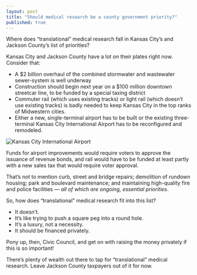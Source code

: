 ```yaml
---
layout: post
title: "Should medical research be a county government priority?"
published: true
---
```



Where does “translational” medical research fall in Kansas City’s and Jackson County’s list of priorities?

Kansas City and Jackson County have a lot on their plates right now. Consider that: 
<ul>
	<li>A $2 billion overhaul of the combined stormwater and wastewater sewer-system is well underway</li>
	<li>Construction should begin next year on a $100 million downtown streetcar line, to be funded by a special taxing district</li>
	<li>Commuter rail (which uses existing tracks) or light rail (which doesn’t use existing tracks) is badly needed to keep Kansas City in the top ranks of Midwestern cities.</li>
	<li>Either a new, single-terminal airport has to be built or the existing three-terminal Kansas City International Airport has to be reconfigured and remodeled.</li>
</ul>

<img src=" }}/img/kci.jpg" class="img-responsive" alt="Kansas City International Airport">

Funds for airport improvements would require voters to approve the issuance of revenue bonds, and rail would have to be funded at least partly with a new sales tax that would require voter approval.

That’s not to mention curb, street and bridge repairs; demolition of rundown housing; park and boulevard maintenance; and maintaining high-quality fire and police facilities — <em>all of which are ongoing, essential priorities</em>.

So, how does “translational” medical research fit into this list?
<ul>
	<li>It doesn’t.</li>
	<li>It’s like trying to push a square peg into a round hole.</li>
	<li>It’s a luxury, not a necessity.</li>
	<li>It should be financed privately.</li>
</ul>
Pony up, then, Civic Council, and get on with raising the money privately if this is so important! 

There’s plenty of wealth out there to tap for “translational” medical research. Leave Jackson County taxpayers out of it for now.
